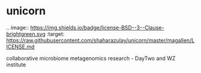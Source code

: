 # unicorn
.. image:: https://img.shields.io/badge/license-BSD--3--Clause-brightgreen.svg
    :target: https://raw.githubusercontent.com/shaharazulay/unicorn/master/magallen/LICENSE.md
    
collaborative microbiome metagenomics research - DayTwo and WZ institute
